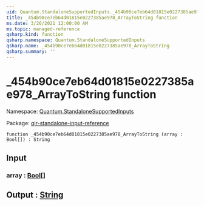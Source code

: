 ```yaml
---
uid: Quantum.StandaloneSupportedInputs._454b90ce7eb64d01815e0227385ae978_ArrayToString
title: _454b90ce7eb64d01815e0227385ae978_ArrayToString function
ms.date: 3/26/2021 12:00:00 AM
ms.topic: managed-reference
qsharp.kind: function
qsharp.namespace: Quantum.StandaloneSupportedInputs
qsharp.name: _454b90ce7eb64d01815e0227385ae978_ArrayToString
qsharp.summary: ''
---
```


# _454b90ce7eb64d01815e0227385ae978_ArrayToString function

Namespace: [Quantum.StandaloneSupportedInputs](xref:Quantum.StandaloneSupportedInputs)

Package: [qir-standalone-input-reference](https://nuget.org/packages/qir-standalone-input-reference)




```qsharp
function _454b90ce7eb64d01815e0227385ae978_ArrayToString (array : Bool[]) : String
```


## Input

### array : [Bool](xref:microsoft.quantum.lang-ref.bool)[]





## Output : [String](xref:microsoft.quantum.lang-ref.string)

